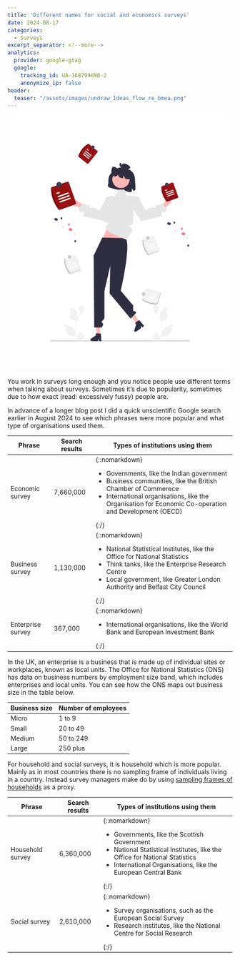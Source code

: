 ```yaml
---
title: 'Different names for social and economics surveys'
date: 2024-08-17
categories:
  - Surveys
excerpt_separator: <!--more-->
analytics:
  provider: google-gtag
  google:
    tracking_id: UA-168799890-2
    anonymize_ip: false
header:
  teaser: "/assets/images/undraw_Ideas_flow_re_bmea.png"
---
```


![](/assets/images/undraw_Ideas_flow_re_bmea.png)

You work in surveys long enough and you notice people use different terms when talking about surveys. Sometimes it’s due to popularity, sometimes due to how exact (read: excessively fussy) people are. 

In advance of a longer blog post I did a quick unscientific Google search earlier in August 2024 to see which phrases were more popular and what type of organisations used them.

| Phrase            | Search results | Types of institutions using them                                                                                                                                                                              |
| ----------------- | -------------- | ------------------------------------------------------------------------------------------------------------------------------------------------------------------------------------------------------------- |
| Economic survey   | 7,660,000      | {::nomarkdown}<ul><li>Governments, like the Indian government</li><li>Business communities, like the British Chamber of Commerece</li><li>International organisations, like the Organisation for Economic Co-operation and Development (OECD)</li></ul>{:/} |
| Business survey   | 1,130,000      | {::nomarkdown}<ul><li>National Statistical Institutes, like the Office for National Statistics</li><li>Think tanks, like the Enterprise Research Centre</li><li>Local government, like Greater London Authority and Belfast City Council</li></ul>{:/}      |
| Enterprise survey | 367,000        | {::nomarkdown}<ul><li>International organisations, like the World Bank and European Investment Bank</li></ul>{:/}                                                                                                                                 |

In the UK, an enterprise is a business that is made up of individual sites or workplaces, known as local units. The Office for National Statistics (ONS) has data on business numbers by employment size band, which includes enterprises and local units. You can see how the ONS maps out business size in the table below.

| Business size | Number of employees |
| -------- | ------------------- |
| Micro    | 1 to 9              |
| Small    | 20 to 49            |
| Medium   | 50 to 249           |
| Large    | 250 plus            |


For household and social surveys, it is household which is more popular. Mainly as in most countries there is no sampling frame of individuals living in a country. Instead survey managers make do by using [sampling frames of households](https://naiyanjones.com/surveys/comparing-social-economic-surveys-uk-paf-idbr-sampling-frames/) as a proxy.

| Phrase           | Search results | Types of institutions using them                                                                                                                                                     |
| ---------------- | -------------- | ------------------------------------------------------------------------------------------------------------------------------------------------------------------------------------ |
| Household survey | 6,360,000      | {::nomarkdown}<ul><li>Governments, like the Scottish Government</li><li>National Statistical Institutes, like the Office for National Statistics</li><li>International Organisations, like the European Central Bank</li></ul>{:/} |
| Social survey    | 2,610,000      | {::nomarkdown}<ul><li>Survey organisations, such as the European Social Survey</li><li>Research institutes, like the National Centre for Social Research</li></ul>{:/}                                                        |
